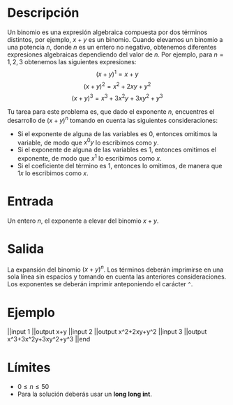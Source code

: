 ﻿# Descripción

Un binomio es una expresión algebraica compuesta por dos términos distintos, por ejemplo, $x+y$ es un binomio. Cuando elevamos un binomio a una potencia $n$, donde $n$ es un entero no negativo, obtenemos diferentes expresiones algebraicas dependiendo del valor de $n$. Por ejemplo, para $n=1,2,3$ obtenemos las siguientes expresiones: $$(x+y)^1=x+y$$ $$(x+y)^2=x^2+2xy+y^2$$ $$(x+y)^3=x^3+3x^2y+3xy^2+y^3$$

Tu tarea para este problema es, que dado el exponente $n$, encuentres el desarrollo de $(x+y)^n$ tomando en cuenta las siguientes consideraciones:

 - Si el exponente de alguna de las variables es $0$, entonces omitimos la variable, de modo que $x^0y$ lo escribimos como $y$.
 - Si el exponente de alguna de las variables es $1$, entonces omitimos el exponente, de modo que $x^1$ lo escribimos como $x$.
 - Si el coeficiente del término es $1$, entonces lo omitimos, de manera que $1x$ lo escribimos como $x$.

# Entrada

Un entero $n$, el exponente a elevar del binomio $x+y$.

# Salida

La expansión del binomio $(x+y)^n$. Los términos deberán imprimirse en una sola línea sin espacios y tomando en cuenta las anteriores consideraciones. Los exponentes se deberán imprimir anteponiendo el carácter `^`. 

# Ejemplo

||input
1
||output
x+y
||input
2
||output
x^2+2xy+y^2
||input
3
||output
x^3+3x^2y+3xy^2+y^3
||end

# Límites

* $0 \leq n \leq 50$
* Para la solución deberás usar un **long long int**.
